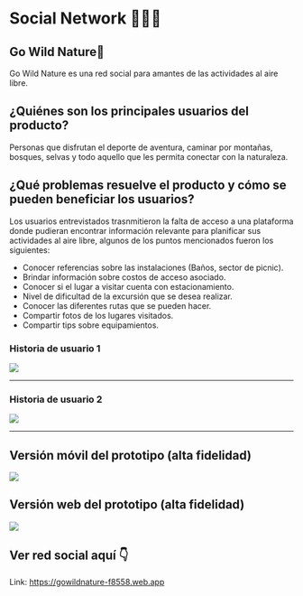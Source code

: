# Social Network 👩🏻‍💻

## Go Wild Nature🌿

Go Wild Nature es una red social para amantes de las actividades al aire libre.

## ¿Quiénes son los principales usuarios del producto?

Personas que disfrutan el deporte de aventura, caminar por montañas, bosques, selvas y todo aquello que les permita conectar con la naturaleza.

## ¿Qué problemas resuelve el producto y cómo se pueden beneficiar los usuarios?

Los usuarios entrevistados trasnmitieron la falta de acceso a una plataforma donde pudieran encontrar información relevante para planificar sus actividades al aire libre, algunos de los puntos mencionados fueron los siguientes:

- Conocer referencias sobre las instalaciones (Baños, sector de picnic).
- Brindar información sobre costos de acceso asociado.
- Conocer si el lugar a visitar cuenta con estacionamiento.
- Nivel de dificultad de la excursión que se desea realizar.
- Conocer las diferentes rutas que se pueden hacer.
- Compartir fotos de los lugares visitados.
- Compartir tips sobre equipamientos.

### Historia de usuario 1

<img src= "./src/images/HU1.png">

---

### Historia de usuario 2

<img src= "./src/images/HU2.png">

---

## Versión móvil del prototipo (alta fidelidad)

<img src= "./src/images/socialMedia.png">

## Versión web del prototipo (alta fidelidad)

<img src= "./src/images/socialMediaWeb.png">

## Ver red social aquí 👇

Link: https://gowildnature-f8558.web.app
